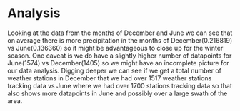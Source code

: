 
# Analysis
Looking at the data from the months of December and June we can see that on average there is more precipitation in the months of December(0.216819) vs June(0.136360) so it might be advantageous to close up for the winter season. One caveat is we do have a slightly higher number of datapoints for June(1574) vs December(1405) so we might have an incomplete picture for our data analysis. Digging deeper we can see if we get a total number of weather stations in December that we had over 1517 weather stations tracking data vs June where we had over 1700 stations tracking data so that also shows more datapoints in June and possibly over a large swath of the area. 